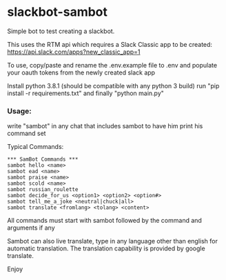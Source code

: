 # slackbot-sambot

Simple bot to test creating a slackbot.

This uses the RTM api which requires a Slack Classic app to be created: https://api.slack.com/apps?new_classic_app=1

To use, copy/paste and rename the .env.example file to .env and populate your oauth tokens from the newly created slack app

Install python 3.8.1 (should be compatible with any python 3 build)
run "pip install -r requirements.txt"
and finally "python main.py"

### Usage: 
write "sambot" in any chat that includes sambot to have him print his command set

Typical Commands:
```
*** SamBot Commands ***
sambot hello <name>
sambot ead <name>
sambot praise <name>
sambot scold <name>
sambot russian_roulette
sambot decide_for_us <option1> <option2> <option#>
sambot tell_me_a_joke <neutral|chuck|all>
sambot translate <fromlang> <tolang> <content>
```

All commands must start with sambot followed by the command and arguments if any

Sambot can also live translate, type in any language other than english for automatic translation. The translation capability is provided by google translate.

Enjoy